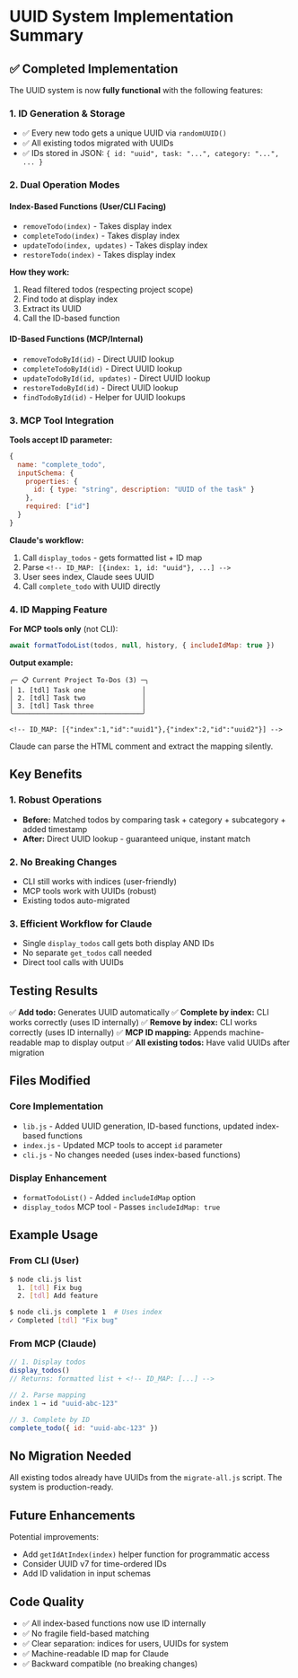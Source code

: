 # UUID System Implementation Summary

## ✅ Completed Implementation

The UUID system is now **fully functional** with the following features:

### 1. ID Generation & Storage
- ✅ Every new todo gets a unique UUID via `randomUUID()`
- ✅ All existing todos migrated with UUIDs
- ✅ IDs stored in JSON: `{ id: "uuid", task: "...", category: "...", ... }`

### 2. Dual Operation Modes

#### Index-Based Functions (User/CLI Facing)
- `removeTodo(index)` - Takes display index
- `completeTodo(index)` - Takes display index
- `updateTodo(index, updates)` - Takes display index
- `restoreTodo(index)` - Takes display index

**How they work:**
1. Read filtered todos (respecting project scope)
2. Find todo at display index
3. Extract its UUID
4. Call the ID-based function

#### ID-Based Functions (MCP/Internal)
- `removeTodoById(id)` - Direct UUID lookup
- `completeTodoById(id)` - Direct UUID lookup
- `updateTodoById(id, updates)` - Direct UUID lookup
- `restoreTodoById(id)` - Direct UUID lookup
- `findTodoById(id)` - Helper for UUID lookups

### 3. MCP Tool Integration

**Tools accept ID parameter:**
```javascript
{
  name: "complete_todo",
  inputSchema: {
    properties: {
      id: { type: "string", description: "UUID of the task" }
    },
    required: ["id"]
  }
}
```

**Claude's workflow:**
1. Call `display_todos` - gets formatted list + ID map
2. Parse `<!-- ID_MAP: [{index: 1, id: "uuid"}, ...] -->`
3. User sees index, Claude sees UUID
4. Call `complete_todo` with UUID directly

### 4. ID Mapping Feature

**For MCP tools only** (not CLI):

```javascript
await formatTodoList(todos, null, history, { includeIdMap: true })
```

**Output example:**
```
╭─ 📋 Current Project To-Dos (3) ─╮
│ 1. [tdl] Task one              │
│ 2. [tdl] Task two              │
│ 3. [tdl] Task three            │
╰────────────────────────────────╯

<!-- ID_MAP: [{"index":1,"id":"uuid1"},{"index":2,"id":"uuid2"}] -->
```

Claude can parse the HTML comment and extract the mapping silently.

## Key Benefits

### 1. Robust Operations
- **Before:** Matched todos by comparing task + category + subcategory + added timestamp
- **After:** Direct UUID lookup - guaranteed unique, instant match

### 2. No Breaking Changes
- CLI still works with indices (user-friendly)
- MCP tools work with UUIDs (robust)
- Existing todos auto-migrated

### 3. Efficient Workflow for Claude
- Single `display_todos` call gets both display AND IDs
- No separate `get_todos` call needed
- Direct tool calls with UUIDs

## Testing Results

✅ **Add todo:** Generates UUID automatically
✅ **Complete by index:** CLI works correctly (uses ID internally)
✅ **Remove by index:** CLI works correctly (uses ID internally)
✅ **MCP ID mapping:** Appends machine-readable map to display output
✅ **All existing todos:** Have valid UUIDs after migration

## Files Modified

### Core Implementation
- `lib.js` - Added UUID generation, ID-based functions, updated index-based functions
- `index.js` - Updated MCP tools to accept `id` parameter
- `cli.js` - No changes needed (uses index-based functions)

### Display Enhancement
- `formatTodoList()` - Added `includeIdMap` option
- `display_todos` MCP tool - Passes `includeIdMap: true`

## Example Usage

### From CLI (User)
```bash
$ node cli.js list
  1. [tdl] Fix bug
  2. [tdl] Add feature

$ node cli.js complete 1  # Uses index
✓ Completed [tdl] "Fix bug"
```

### From MCP (Claude)
```javascript
// 1. Display todos
display_todos()
// Returns: formatted list + <!-- ID_MAP: [...] -->

// 2. Parse mapping
index 1 → id "uuid-abc-123"

// 3. Complete by ID
complete_todo({ id: "uuid-abc-123" })
```

## No Migration Needed

All existing todos already have UUIDs from the `migrate-all.js` script. The system is production-ready.

## Future Enhancements

Potential improvements:
- Add `getIdAtIndex(index)` helper function for programmatic access
- Consider UUID v7 for time-ordered IDs
- Add ID validation in input schemas

## Code Quality

- ✅ All index-based functions now use ID internally
- ✅ No fragile field-based matching
- ✅ Clear separation: indices for users, UUIDs for system
- ✅ Machine-readable ID map for Claude
- ✅ Backward compatible (no breaking changes)
